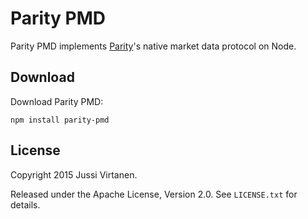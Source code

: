 # Parity PMD

Parity PMD implements [Parity][]'s native market data protocol on Node.

  [Parity]: https://github.com/paritytrading/parity

## Download

Download Parity PMD:

```
npm install parity-pmd
```

## License

Copyright 2015 Jussi Virtanen.

Released under the Apache License, Version 2.0. See `LICENSE.txt` for details.
